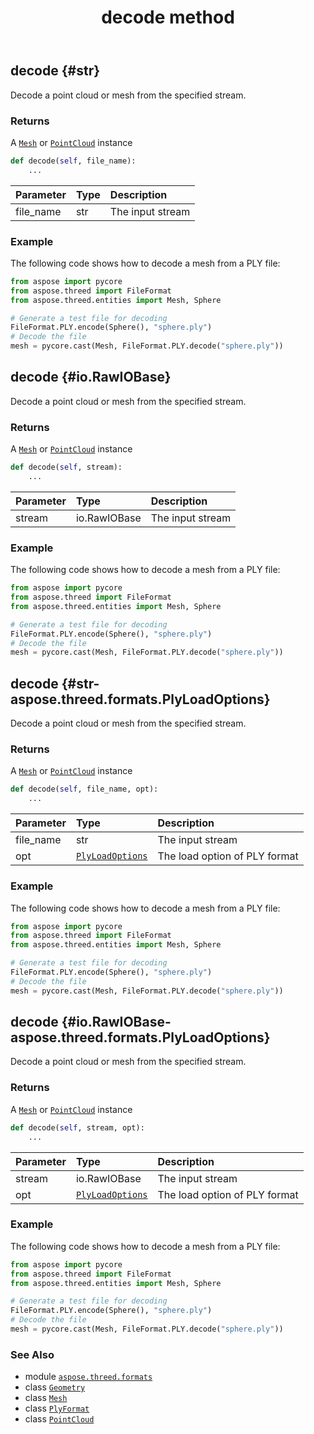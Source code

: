 ﻿---
title: decode method
second_title: Aspose.3D for Python via .NET API References
description: 
type: docs
weight: 40
url: /aspose.threed.formats/plyformat/decode/
is_root: false
---

## decode {#str}

Decode a point cloud or mesh from the specified stream.


### Returns 


A [`Mesh`](/3d/python-net/aspose.threed.entities/mesh) or [`PointCloud`](/3d/python-net/aspose.threed.entities/pointcloud) instance


```python
def decode(self, file_name):
    ...
```


| Parameter | Type | Description |
| :- | :- | :- |
| file_name | str | The input stream |

### Example 


The following code shows how to decode a mesh from a PLY file:
		
```python
from aspose import pycore
from aspose.threed import FileFormat
from aspose.threed.entities import Mesh, Sphere

# Generate a test file for decoding
FileFormat.PLY.encode(Sphere(), "sphere.ply")
# Decode the file
mesh = pycore.cast(Mesh, FileFormat.PLY.decode("sphere.ply"))

```


## decode {#io.RawIOBase}

Decode a point cloud or mesh from the specified stream.


### Returns 


A [`Mesh`](/3d/python-net/aspose.threed.entities/mesh) or [`PointCloud`](/3d/python-net/aspose.threed.entities/pointcloud) instance


```python
def decode(self, stream):
    ...
```


| Parameter | Type | Description |
| :- | :- | :- |
| stream | io.RawIOBase | The input stream |

### Example 


The following code shows how to decode a mesh from a PLY file:
		
```python
from aspose import pycore
from aspose.threed import FileFormat
from aspose.threed.entities import Mesh, Sphere

# Generate a test file for decoding
FileFormat.PLY.encode(Sphere(), "sphere.ply")
# Decode the file
mesh = pycore.cast(Mesh, FileFormat.PLY.decode("sphere.ply"))

```


## decode {#str-aspose.threed.formats.PlyLoadOptions}

Decode a point cloud or mesh from the specified stream.


### Returns 


A [`Mesh`](/3d/python-net/aspose.threed.entities/mesh) or [`PointCloud`](/3d/python-net/aspose.threed.entities/pointcloud) instance


```python
def decode(self, file_name, opt):
    ...
```


| Parameter | Type | Description |
| :- | :- | :- |
| file_name | str | The input stream |
| opt | [`PlyLoadOptions`](/3d/python-net/aspose.threed.formats/plyloadoptions) | The load option of PLY format |

### Example 


The following code shows how to decode a mesh from a PLY file:
		
```python
from aspose import pycore
from aspose.threed import FileFormat
from aspose.threed.entities import Mesh, Sphere

# Generate a test file for decoding
FileFormat.PLY.encode(Sphere(), "sphere.ply")
# Decode the file
mesh = pycore.cast(Mesh, FileFormat.PLY.decode("sphere.ply"))

```


## decode {#io.RawIOBase-aspose.threed.formats.PlyLoadOptions}

Decode a point cloud or mesh from the specified stream.


### Returns 


A [`Mesh`](/3d/python-net/aspose.threed.entities/mesh) or [`PointCloud`](/3d/python-net/aspose.threed.entities/pointcloud) instance


```python
def decode(self, stream, opt):
    ...
```


| Parameter | Type | Description |
| :- | :- | :- |
| stream | io.RawIOBase | The input stream |
| opt | [`PlyLoadOptions`](/3d/python-net/aspose.threed.formats/plyloadoptions) | The load option of PLY format |

### Example 


The following code shows how to decode a mesh from a PLY file:
		
```python
from aspose import pycore
from aspose.threed import FileFormat
from aspose.threed.entities import Mesh, Sphere

# Generate a test file for decoding
FileFormat.PLY.encode(Sphere(), "sphere.ply")
# Decode the file
mesh = pycore.cast(Mesh, FileFormat.PLY.decode("sphere.ply"))

```



### See Also
* module [`aspose.threed.formats`](../../)
* class [`Geometry`](/3d/python-net/aspose.threed.entities/geometry)
* class [`Mesh`](/3d/python-net/aspose.threed.entities/mesh)
* class [`PlyFormat`](/3d/python-net/aspose.threed.formats/plyformat)
* class [`PointCloud`](/3d/python-net/aspose.threed.entities/pointcloud)
